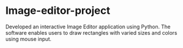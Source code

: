 # Image-editor-project
Developed an interactive Image Editor application using Python. The software enables users to draw rectangles with varied sizes and colors using mouse input. 
